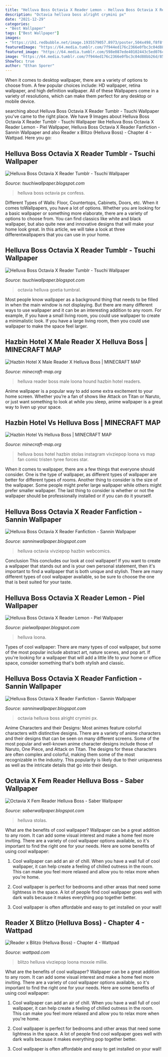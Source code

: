 ```yaml
---
title: "Helluva Boss Octavia X Reader Lemon - Helluva Boss Octavia X Reader Lemon"
description: "Octavia helluva boss alright crymini px"
date: "2021-12-29"
categories:
- "Best Wallpaper"
tags: ["Best Wallpaper"]
images:
- "https://ih1.redbubble.net/image.1935579057.8973/poster,504x498,f8f8f8-pad,600x600,f8f8f8.jpg"
featuredImage: "https://64.media.tumblr.com/7f944ed176c2366e0fbc3c04d88bb26d/853fe780af4fb438-64/s1280x1920/15443cd596e26f82f20d8e14b50350e3ff29e9d0.png"
featured_image: "https://64.media.tumblr.com/598e087ede40102443c5ed076cd99b4c/d6562649173abbc1-df/s1280x1920/7b73d528537c931ed701f30b46902f881dc4ae49.jpg"
image: "https://64.media.tumblr.com/7f944ed176c2366e0fbc3c04d88bb26d/853fe780af4fb438-64/s1280x1920/15443cd596e26f82f20d8e14b50350e3ff29e9d0.png"
ShowToc: true
author: "Ethan Sporer"
---
```



When it comes to desktop wallpaper, there are a variety of options to choose from. A few popular choices include: HD wallpaper, retina wallpaper, and high definition wallpaper. All of these Wallpapers come in a variety of resolutions, which can make them perfect for any desktop or mobile device. 

	

		
searching about Helluva Boss Octavia X Reader Tumblr - Tsuchi Wallpaper you've came to the right place. We have 9 Images about Helluva Boss Octavia X Reader Tumblr - Tsuchi Wallpaper like Helluva Boss Octavia X Reader Lemon - Piel Wallpaper, Helluva Boss Octavia X Reader Fanfiction - Sannin Wallpaper and also Reader x Blitzo (Helluva Boss) - Chapter 4 - Wattpad. Here you go:
		
    
## Helluva Boss Octavia X Reader Tumblr - Tsuchi Wallpaper

<img loading=lazy src="https://64.media.tumblr.com/7f944ed176c2366e0fbc3c04d88bb26d/853fe780af4fb438-64/s1280x1920/15443cd596e26f82f20d8e14b50350e3ff29e9d0.png" onerror="this.onerror=null;this.src='https://tse4.mm.bing.net/th?id=OIP.gf0sLPpF0tou68MNTwxGvgHaNL&amp;pid=15.1';" alt="Helluva Boss Octavia X Reader Tumblr - Tsuchi Wallpaper">

_Source: tsuchiwallpaper.blogspot.com_

>helluva boss octavia px confess. 

	

Different Types of Walls: Floor, Countertops, Cabinets, Doors, etc.
When it comes toWallpapers, you have a lot of options. Whether you are looking for a basic wallpaper or something more elaborate, there are a variety of options to choose from. You can find classics like white and black wallpaper, but also quite new and innovative designs that will make your home look great. In this article, we will take a look at three differentwallpapers that you can use in your home.

    
## Helluva Boss Octavia X Reader Tumblr - Tsuchi Wallpaper

<img loading=lazy src="https://64.media.tumblr.com/986898fe3021e141dd82f651a02a8d81/ae69ab24dc896101-a8/s1280x1920/68c742d7968c62cbba368aeb43131bde1d678f6f.jpg" onerror="this.onerror=null;this.src='https://tse4.mm.bing.net/th?id=OIP.KCLA_8Ui3Ug1BivU_f3DYAHaIV&amp;pid=15.1';" alt="Helluva Boss Octavia X Reader Tumblr - Tsuchi Wallpaper">

_Source: tsuchiwallpaper.blogspot.com_

>octavia helluva goetia tumbral. 

	

Most people know wallpaper as a background thing that needs to be filled in when the main window is not displaying. But there are many different ways to use wallpaper and it can be an interesting addition to any room. For example, if you have a small living room, you could use wallpaper to create a minimalistic look. If you have a large living room, then you could use wallpaper to make the space feel larger.

    
## Hazbin Hotel X Male Reader X Helluva Boss | MINECRAFT MAP

<img loading=lazy src="https://i.pinimg.com/736x/1d/0c/a4/1d0ca41ec11ad5196f7ba13dc14d12f3.jpg" onerror="this.onerror=null;this.src='https://tse3.mm.bing.net/th?id=OIP.oRjPHjq9glspQa2OfeemqwHaEw&amp;pid=15.1';" alt="Hazbin Hotel X Male Reader X Helluva Boss | MINECRAFT MAP">

_Source: minecraft-map.org_

>helluva reader boss male loona hound hazbin hotel readers. 

	

Anime wallpaper is a popular way to add some extra excitement to your home screen. Whether you’re a fan of shows like Attack on Titan or Naruto, or just want something to look at while you sleep, anime wallpaper is a great way to liven up your space.

    
## Hazbin Hotel Vs Helluva Boss | MINECRAFT MAP

<img loading=lazy src="https://i.pinimg.com/originals/10/95/b1/1095b1014c61484abbb1a59e83b4a7cc.jpg" onerror="this.onerror=null;this.src='https://tse4.mm.bing.net/th?id=OIP.B4LRCKkdXtORaezQHJ5ZtQHaHS&amp;pid=15.1';" alt="Hazbin Hotel Vs Helluva Boss | MINECRAFT MAP">

_Source: minecraft-map.org_

>helluva boss hotel hazbin stolas instagram vivziepop loona vs map fan comic tristen tyree forces star. 

	

When it comes to wallpaper, there are a few things that everyone should consider. One is the type of wallpaper, as different types of wallpaper are better for different types of rooms. Another thing to consider is the size of the wallpaper. Some people might prefer large wallpaper while others might prefer smaller wallpaper. The last thing to consider is whether or not the wallpaper should be professionally installed or if you can do it yourself.

    
## Helluva Boss Octavia X Reader Fanfiction - Sannin Wallpaper

<img loading=lazy src="https://i.pinimg.com/originals/e2/ac/28/e2ac28f71538549a0b5b222f570c0b24.jpg" onerror="this.onerror=null;this.src='https://tse4.mm.bing.net/th?id=OIP.TuGgMa5A2hn4IwMQL8QXKwHaDt&amp;pid=15.1';" alt="Helluva Boss Octavia X Reader Fanfiction - Sannin Wallpaper">

_Source: sanninwallpaper.blogspot.com_

>helluva octavia vivziepop hazbin webcomics. 

	

Conclusion
This concludes our look at cool wallpaper! If you want to create a wallpaper that stands out and is your own personal statement, then it's important to find a wallpaper that is both unique and stylish. There are many different types of cool wallpaper available, so be sure to choose the one that is best suited for your taste.

    
## Helluva Boss Octavia X Reader Lemon - Piel Wallpaper

<img loading=lazy src="https://ih1.redbubble.net/image.1935579057.8973/poster,504x498,f8f8f8-pad,600x600,f8f8f8.jpg" onerror="this.onerror=null;this.src='https://tse2.mm.bing.net/th?id=OIP.xca1ZTn7XoqkWCqYlAIYlgHaHa&amp;pid=15.1';" alt="Helluva Boss Octavia X Reader Lemon - Piel Wallpaper">

_Source: pielwallpaper.blogspot.com_

>helluva loona. 

	

Types of cool wallpaper:
There are many types of cool wallpaper, but some of the most popular include abstract art, nature scenes, and pop art. If you're looking for a wallpaper that will add a little life to your home or office space, consider something that's both stylish and classic.

    
## Helluva Boss Octavia X Reader Fanfiction - Sannin Wallpaper

<img loading=lazy src="https://preview.redd.it/zm3se9yg21561.jpg?auto=webp&amp;s=8d01b0df9c4cf37107d2dd821b657aac8d8b338d" onerror="this.onerror=null;this.src='https://tse3.mm.bing.net/th?id=OIP.aoSrSFT8uwb4C8dZBogU6gHaHM&amp;pid=15.1';" alt="Helluva Boss Octavia X Reader Fanfiction - Sannin Wallpaper">

_Source: sanninwallpaper.blogspot.com_

>octavia helluva boss alright crymini px. 

	

Anime Characters and their Designs: Most animes feature colorful characters with distinctive designs.
There are a variety of anime characters and their designs that can be seen on many different screens. Some of the most popular and well-known anime character designs include those of Naruto, One Piece, and Attack on Titan. The designs for these characters are often complex and colorful, making them some of the most recognizable in the industry. This popularity is likely due to their uniqueness as well as the intricate details that go into their design.

    
## Octavia X Fem Reader Helluva Boss - Saber Wallpaper

<img loading=lazy src="https://64.media.tumblr.com/598e087ede40102443c5ed076cd99b4c/d6562649173abbc1-df/s1280x1920/7b73d528537c931ed701f30b46902f881dc4ae49.jpg" onerror="this.onerror=null;this.src='https://tse3.mm.bing.net/th?id=OIP.jdLz_KAkPOU_EdV3xjcC0wHaJ4&amp;pid=15.1';" alt="Octavia X Fem Reader Helluva Boss - Saber Wallpaper">

_Source: saberwallpaper.blogspot.com_

>helluva stolas. 

	

What are the benefits of cool wallpaper?
Wallpaper can be a great addition to any room. It can add some visual interest and make a home feel more inviting. There are a variety of cool wallpaper options available, so it's important to find the right one for your needs. Here are some benefits of using cool wallpaper: 
1. Cool wallpaper can add an air of chill. When you have a wall full of cool wallpaper, it can help create a feeling of chilled outness in the room. This can make you feel more relaxed and allow you to relax more when you're home. 

2. Cool wallpaper is perfect for bedrooms and other areas that need some lightness in the space. A lot of people find cool wallpaper goes well with dark walls because it makes everything pop together better. 

3. Cool wallpaper is often affordable and easy to get installed on your wall!

    
## Reader X Blitzo (Helluva Boss) - Chapter 4 - Wattpad

<img loading=lazy src="https://d.wattpad.com/story_parts/811741203/images/15dcb85bbdc2f78a577902112687.jpg" onerror="this.onerror=null;this.src='https://tse2.mm.bing.net/th?id=OIP.lfDlgL8-YWdzwfhqCDVC7AHaFn&amp;pid=15.1';" alt="Reader x Blitzo (Helluva Boss) - Chapter 4 - Wattpad">

_Source: wattpad.com_

>blitzo helluva vivziepop loona moxxie millie. 

	

What are the benefits of cool wallpaper?
Wallpaper can be a great addition to any room. It can add some visual interest and make a home feel more inviting. There are a variety of cool wallpaper options available, so it's important to find the right one for your needs. Here are some benefits of using cool wallpaper: 
1. Cool wallpaper can add an air of chill. When you have a wall full of cool wallpaper, it can help create a feeling of chilled outness in the room. This can make you feel more relaxed and allow you to relax more when you're home. 

2. Cool wallpaper is perfect for bedrooms and other areas that need some lightness in the space. A lot of people find cool wallpaper goes well with dark walls because it makes everything pop together better. 

3. Cool wallpaper is often affordable and easy to get installed on your wall!

